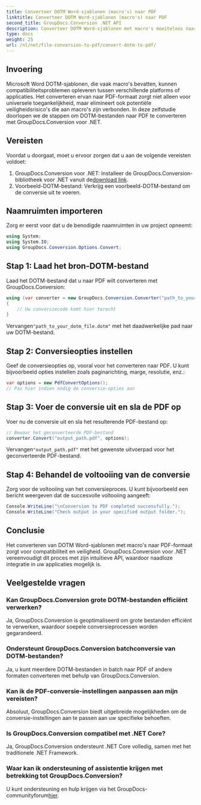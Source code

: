 ```yaml
---
title: Converteer DOTM Word-sjablonen (macro's) naar PDF
linktitle: Converteer DOTM Word-sjablonen (macro's) naar PDF
second_title: GroupDocs.Conversion .NET API
description: Converteer DOTM Word-sjablonen met macro's moeiteloos naar PDF met GroupDocs.Conversion voor .NET. Garandeer compatibiliteit en veiligheid met eenvoudige stappen.
type: docs
weight: 25
url: /nl/net/file-conversion-to-pdf/convert-dotm-to-pdf/
---
```

## Invoering
Microsoft Word DOTM-sjablonen, die vaak macro's bevatten, kunnen compatibiliteitsproblemen opleveren tussen verschillende platforms of applicaties. Het converteren ervan naar PDF-formaat zorgt niet alleen voor universele toegankelijkheid, maar elimineert ook potentiële veiligheidsrisico's die aan macro's zijn verbonden. In deze zelfstudie doorlopen we de stappen om DOTM-bestanden naar PDF te converteren met GroupDocs.Conversion voor .NET.
## Vereisten
Voordat u doorgaat, moet u ervoor zorgen dat u aan de volgende vereisten voldoet:
1.  GroupDocs.Conversion voor .NET: Installeer de GroupDocs.Conversion-bibliotheek voor .NET vanuit de[download link](https://releases.groupdocs.com/conversion/net/). 
2. Voorbeeld-DOTM-bestand: Verkrijg een voorbeeld-DOTM-bestand om de conversie uit te voeren.

## Naamruimten importeren
Zorg er eerst voor dat u de benodigde naamruimten in uw project opneemt:
```csharp
using System;
using System.IO;
using GroupDocs.Conversion.Options.Convert;
```
## Stap 1: Laad het bron-DOTM-bestand
Laad het DOTM-bestand dat u naar PDF wilt converteren met GroupDocs.Conversion:
```csharp
using (var converter = new GroupDocs.Conversion.Converter("path_to_your_dotm_file.dotm"))
{
    // Uw conversiecode komt hier terecht
}
```
 Vervangen`"path_to_your_dotm_file.dotm"` met het daadwerkelijke pad naar uw DOTM-bestand.
## Stap 2: Conversieopties instellen
Geef de conversieopties op, vooral voor het converteren naar PDF. U kunt bijvoorbeeld opties instellen zoals paginarichting, marge, resolutie, enz.:
```csharp
var options = new PdfConvertOptions();
// Pas hier indien nodig de conversie-opties aan
```
## Stap 3: Voer de conversie uit en sla de PDF op
Voer nu de conversie uit en sla het resulterende PDF-bestand op:
```csharp
// Bewaar het geconverteerde PDF-bestand
converter.Convert("output_path.pdf", options);
```
 Vervangen`"output_path.pdf"` met het gewenste uitvoerpad voor het geconverteerde PDF-bestand.
## Stap 4: Behandel de voltooiing van de conversie
Zorg voor de voltooiing van het conversieproces. U kunt bijvoorbeeld een bericht weergeven dat de succesvolle voltooiing aangeeft:
```csharp
Console.WriteLine("\nConversion to PDF completed successfully.");
Console.WriteLine("Check output in your specified output folder.");
```

## Conclusie
Het converteren van DOTM Word-sjablonen met macro's naar PDF-formaat zorgt voor compatibiliteit en veiligheid. GroupDocs.Conversion voor .NET vereenvoudigt dit proces met zijn intuïtieve API, waardoor naadloze integratie in uw applicaties mogelijk is.
## Veelgestelde vragen
### Kan GroupDocs.Conversion grote DOTM-bestanden efficiënt verwerken?
Ja, GroupDocs.Conversion is geoptimaliseerd om grote bestanden efficiënt te verwerken, waardoor soepele conversieprocessen worden gegarandeerd.
### Ondersteunt GroupDocs.Conversion batchconversie van DOTM-bestanden?
Ja, u kunt meerdere DOTM-bestanden in batch naar PDF of andere formaten converteren met behulp van GroupDocs.Conversion.
### Kan ik de PDF-conversie-instellingen aanpassen aan mijn vereisten?
Absoluut, GroupDocs.Conversion biedt uitgebreide mogelijkheden om de conversie-instellingen aan te passen aan uw specifieke behoeften.
### Is GroupDocs.Conversion compatibel met .NET Core?
Ja, GroupDocs.Conversion ondersteunt .NET Core volledig, samen met het traditionele .NET Framework.
### Waar kan ik ondersteuning of assistentie krijgen met betrekking tot GroupDocs.Conversion?
 U kunt ondersteuning en hulp krijgen via het GroupDocs-communityforum[hier](https://forum.groupdocs.com/c/conversion/11).